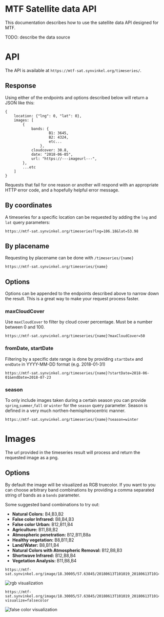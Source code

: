 
# MTF Satellite data API

This documentation describes how to use the satellite data API designed for MTF.

TODO: describe the data source

# API

The API is available at `https://mtf-sat.synvinkel.org/timeseries/`.

## Response

Using either of the endpoints and options described below will return a JSON like this:

```
{
    location: {"lng": 0, "lat": 0},
    images: [
        {
            bands: {
                    B1: 3645,
                    B2: 4324,
                    etc...
                },
            cloudcover: 30.8,
            date: "2018-06-05",
            url: "https://---imageurl---",
        },
        ...etc
    ]
}
```

Requests that fail for one reason or another will respond with an appropriate HTTP error code, and a hopefully helpful error message.

## By coordinates

A timeseries for a specific location can be requested by adding the `lng` and `lat` query parameters:

```
https://mtf-sat.synvinkel.org/timeseries?lng=106.18&lat=53.98
```

## By placename

Requesting by placename can be done with `/timeseries/{name}`

```
https://mtf-sat.synvinkel.org/timeseries/{name}
```

## Options

Options can be appended to the endpoints described above to narrow down the result. This is a great way to make your request process faster.

### maxCloudCover

Use `maxCloudCover` to filter by cloud cover percentage. Must be a number between 0 and 100.

```
https://mtf-sat.synvinkel.org/timeseries/{name}?maxCloudCover=50
```

### fromDate, startDate

Filtering by a specific date range is done by providing `startDate` and `endDate` in YYYY-MM-DD format (e.g. 2018-01-31) 

```
https://mtf-sat.synvinkel.org/timeseries/{name}?startDate=2018-06-01&endDate=2018-07-23
```

### season

To only include images taken during a certain season you can provide `spring`,`summer`,`fall` or `winter` for the `season` query parameter. Season is defined in a very much northen-hemispherocentric manner.

```
https://mtf-sat.synvinkel.org/timeseries/{name}?season=winter
```

# Images

The url provided in the timeseries result will process and return the requested image as a png. 

## Options

By default the image will be visualized as RGB truecolor. If you want to you can choose arbitrary band combinations by providing a comma separated string of bands as a `bands` parameter.

Some suggested band combinations to try out:

* **Natural Colors:** B4,B3,B2
* **False color Infrared:** B8,B4,B3
* **False color Urban:** B12,B11,B4
* **Agriculture:** B11,B8,B2
* **Atmospheric penetration:** B12,B11,B8a
* **Healthy vegetation:** B8,B11,B2
* **Land/Water:** B8,B11,B4
* **Natural Colors with Atmospheric Removal:** B12,B8,B3
* **Shortwave Infrared:** B12,B8,B4
* **Vegetation Analysis:** B11,B8,B4

```
https://mtf-sat.synvinkel.org/image/18.30005/57.63845/20180613T101019_20180613T101424_T33VXD.png
```
![rgb visualization](images/20180628T101031_20180628T101358_T33VXD.png)
```
https://mtf-sat.synvinkel.org/image/18.30005/57.63845/20180613T101019_20180613T101424_T33VXD.png?visualize=falsecolor
```
![false color visualization](images/20180628T101031_20180628T101358_T33VXD_falsecolor.png)


